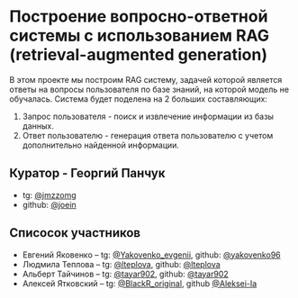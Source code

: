 # Построение вопросно-ответной системы с использованием RAG (retrieval-augmented generation)
В этом проекте мы построим RAG систему, задачей которой является ответы на вопросы пользователя по базе знаний, на которой модель не обучалась. 
Система будет поделена на 2 больших составляющих:
1. Запрос пользователя - поиск и извлечение информации из базы данных.
2. Ответ пользователю - генерация ответа пользователю с учетом дополнительно найденной информации.

## Куратор - Георгий Панчук
* tg: [@jmzzomg](https://t.me/jmzzomg "Георгий")
* github: [@joein](github.com/joein "Георгий")

## Списосок участников
* Евгений Яковенко – tg: [@Yakovenko_evgenii](https://t.me/Yakovenko_evgenii "Евгений"), github: [@yakovenko96](https://github.com/yakovenko96 "Евгений")
* Людмила Теплова – tg: [@lteplova](https://t.me/lteplova "Людмила"), github: [@lteplova](https://github.com/lteplova "Людмила")
* Альберт Тайчинов – tg: [@tayar902](https://t.me/tayar902 "Альберт"), github: [@tayar902](https://github.com/tayar902 "Альберт")
* Алексей Ятковский – tg: [@BlackR_original](https://t.me/BlackR_original "Алексей"), github [@Aleksei-Ia](https://github.com/Aleksei-Ia "Алексей")

